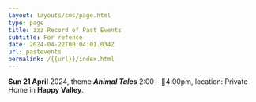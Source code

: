 ```yaml
---
layout: layouts/cms/page.html
type: page
title: zzz Record of Past Events
subtitle: For refence
date: 2024-04-22T00:04:01.034Z
url: pastevents
permalink: /{{url}}/index.html
---
```

**Sun 21 April**  2024, theme ***Animal Tale*s**  2:00 - 4:00pm, location: Private Home in **Happy Valley**.
